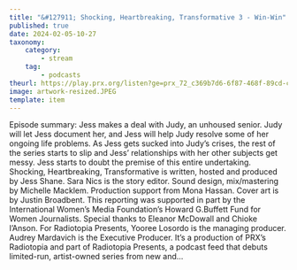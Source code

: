 ```yaml
---
title: "&#127911; Shocking, Heartbreaking, Transformative 3 - Win-Win"
published: true
date: 2024-02-05-10-27
taxonomy:
    category:
        - stream
    tag:
        - podcasts
theurl: https://play.prx.org/listen?ge=prx_72_c369b7d6-6f87-468f-89cd-cbbb737d122f&uf=http%3A%2F%2Ffeeds.radiotopia.fm%2Fradiotopia-showcase
image: artwork-resized.JPEG
template: item
---
```


Episode summary: Jess makes a deal with Judy, an unhoused senior. Judy will let Jess document her, and Jess will help Judy resolve some of her ongoing life problems. As Jess gets sucked into Judy&rsquo;s crises, the rest of the series starts to slip and Jess&rsquo; relationships with her other subjects get messy. Jess starts to doubt the premise of this entire undertaking. Shocking, Heartbreaking, Transformative is written, hosted and produced by Jess Shane. Sara Nics is the story editor. Sound design, mix/mastering by Michelle Macklem. Production support from Mona Hassan. Cover art is by Justin Broadbent. This reporting was supported in part by the International Women&rsquo;s Media Foundation&rsquo;s Howard G.Buffett Fund for Women Journalists. Special thanks to Eleanor McDowall and Chioke I&rsquo;Anson. For Radiotopia Presents, Yooree Losordo is the managing producer. Audrey Mardavich is the Executive Producer. It&rsquo;s a production of PRX&rsquo;s Radiotopia and part of Radiotopia Presents, a podcast feed that debuts limited-run, artist-owned series from new and&hellip;
